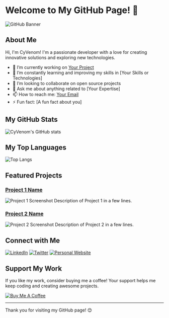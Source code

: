 # Welcome to My GitHub Page! 👋

![GitHub Banner](https://your-image-url.com/banner.png)

## About Me

Hi, I'm CyVenom! I'm a passionate developer with a love for creating innovative solutions and exploring new technologies. 

- 🔭 I’m currently working on [Your Project](https://github.com/yourproject)
- 🌱 I’m constantly learning and improving my skills in [Your Skills or Technologies]
- 👯 I’m looking to collaborate on open source projects
- 💬 Ask me about anything related to [Your Expertise]
- 📫 How to reach me: [Your Email](mailto:youremail@example.com)
- ⚡ Fun fact: [A fun fact about you]

## My GitHub Stats

![CyVenom's GitHub stats](https://github-readme-stats.vercel.app/api?username=CyVenom&show_icons=true&theme=radical)

## My Top Languages

![Top Langs](https://github-readme-stats.vercel.app/api/top-langs/?username=CyVenom&layout=compact&theme=radical)

## Featured Projects

### [Project 1 Name](https://github.com/yourusername/project1)
![Project 1 Screenshot](https://your-image-url.com/project1.png)
Description of Project 1 in a few lines.

### [Project 2 Name](https://github.com/yourusername/project2)
![Project 2 Screenshot](https://your-image-url.com/project2.png)
Description of Project 2 in a few lines.

## Connect with Me

[![LinkedIn](https://img.shields.io/badge/LinkedIn-blue?style=for-the-badge&logo=linkedin)](https://www.linkedin.com/in/yourusername/)
[![Twitter](https://img.shields.io/badge/Twitter-blue?style=for-the-badge&logo=twitter)](https://twitter.com/yourusername/)
[![Personal Website](https://img.shields.io/badge/Website-blue?style=for-the-badge&logo=google)](https://yourwebsite.com)

## Support My Work

If you like my work, consider buying me a coffee! Your support helps me keep coding and creating awesome projects.

[![Buy Me A Coffee](https://img.shields.io/badge/Buy_Me_A_Coffee-yellow?style=for-the-badge&logo=buy-me-a-coffee)](https://www.buymeacoffee.com/yourusername)

---

Thank you for visiting my GitHub page! 😊
